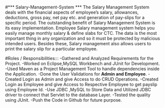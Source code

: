 #*** Salary-Management-System ***
The Salary Management System deals with the financial aspects of employee’s salary, allowances, deductions, gross pay, net pay etc. and generation of pay-slips for a specific period. The outstanding benefit of Salary Management System is its easy implementation. Employee Salary management system helps you easily manage monthly salary & define slabs for CTC. The data is the most important thing in any organization and so it must be protected by malicious intended users. Besides these, Salary management also allows users to print the salary slip for a particular employee.

#Roles / Responsibilities:::
-Gathered and Analyzed Requirements for the Project.
-Worked on Eclipse,MySQL Workbench and JUnit for Development.
-Used Maven as a Project Management Tool to handle dependencies inside the Application.
-Done the User Validations for **Admin and Employee**.
-Created Login as Admin and give Access to do CRUD Operations.
-Created Login as Employee and give Access to Respective Employee to get payslip using Employee Id.
-Use JDBC ,MySQL to Store Data and Utilized  JDBC driver to connect that Servlet to the database Layer.
-Tested the quality using JUnit.
-Push the Code in Github for future purpose.
